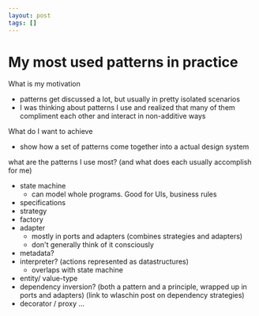 ```yaml
---
layout: post
tags: []
---
```


# My most used patterns in practice

What is my motivation
- patterns get discussed a lot, but usually in pretty isolated scenarios
- I was thinking about patterns I use and realized that many of them compliment each other and interact in non-additive ways

What do I want to achieve 
- show how a set of patterns come together into a actual design system


what are the patterns I use most? (and what does each usually accomplish for me)
- state machine
  - can model whole programs. Good for UIs, business rules
- specifications
- strategy
- factory
- adapter 
    - mostly in ports and adapters (combines strategies and adapters)
    - don't generally think of it consciously
- metadata?
- interpreter? (actions represented as datastructures)
  - overlaps with state machine
- entity/ value-type
- dependency inversion? (both a pattern and a principle, wrapped up in ports and adapters) (link to wlaschin post on dependency strategies)
- decorator / proxy
...